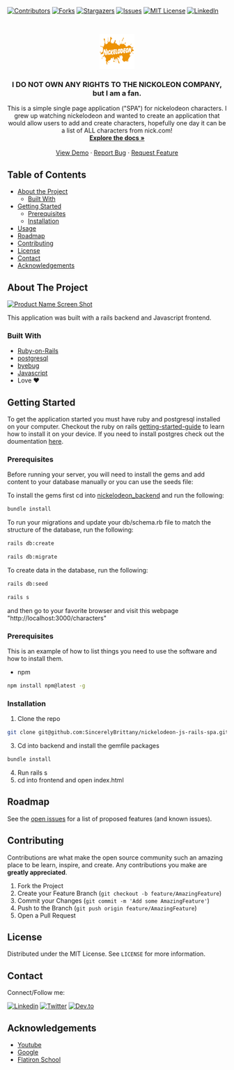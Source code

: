 

<!--
*** Thanks for checking out this README Template. If you have a suggestion that would
*** make this better, please fork the repo and create a pull request or simply open
*** an issue with the tag "enhancement".
*** Thanks again! Now go create something AMAZING! :D
-->





<!-- PROJECT SHIELDS -->
<!--
*** I'm using markdown "reference style" links for readability.
*** Reference links are enclosed in brackets [ ] instead of parentheses ( ).
*** See the bottom of this document for the declaration of the reference variables
*** for contributors-url, forks-url, etc. This is an optional, concise syntax you may use.
*** https://www.markdownguide.org/basic-syntax/#reference-style-links
-->
[![Contributors][contributors-shield]][contributors-url]
[![Forks][forks-shield]][forks-url]
[![Stargazers][stars-shield]][stars-url]
[![Issues][issues-shield]][issues-url]
[![MIT License][license-shield]][license-url]
[![LinkedIn][linkedin-shield]][linkedin-url]



<!-- PROJECT LOGO -->
<br />
<p align="center">
  <a href="https://github.com/SincerelyBrittany/nickelodeon-js-rails-spa/blob/master/nickelodeon_frontend/assets/images/Nickelodeon-old-school-nickelodeon-295359_1024_768.jpg">
    <img src="https://github.com/SincerelyBrittany/nickelodeon-js-rails-spa/blob/master/nickelodeon_frontend/assets/images/Nickelodeon-old-school-nickelodeon-295359_1024_768.jpg" alt="Logo" width="80" height="80">
  </a>

  <h3 align="center">I DO NOT OWN ANY RIGHTS TO THE NICKOLEON COMPANY, but I am a fan.</h3>

  <p align="center">
    This is a simple single page application ("SPA") for nickelodeon characters. I grew up watching nickelodeon and wanted to create an application that would allow users to add and create characters, hopefully one day it can be a list of ALL characters from nick.com!
    <br />
    <a href="https://github.com/othneildrew/Best-README-Template"><strong>Explore the docs »</strong></a>
    <br />
    <br />
    <a href="https://github.com/othneildrew/Best-README-Template">View Demo</a>
    ·
    <a href="https://github.com/SincerelyBrittany/nickelodeon-js-rails-spa/issues">Report Bug</a>
    ·
    <a href="https://github.com/SincerelyBrittany/nickelodeon-js-rails-spa/issues">Request Feature</a>
  </p>
</p>



<!-- TABLE OF CONTENTS -->
## Table of Contents

* [About the Project](#about-the-project)
  * [Built With](#built-with)
* [Getting Started](#getting-started)
  * [Prerequisites](#prerequisites)
  * [Installation](#installation)
* [Usage](#usage)
* [Roadmap](#roadmap)
* [Contributing](#contributing)
* [License](#license)
* [Contact](#contact)
* [Acknowledgements](#acknowledgements)



<!-- ABOUT THE PROJECT -->
## About The Project

[![Product Name Screen Shot][product-screenshot]](https://www.nick.com/)

This application was built with a rails backend and Javascript frontend. 

### Built With
* [Ruby-on-Rails](https://guides.rubyonrails.org/)
* [postgresql](https://www.postgresql.org/)
* [byebug](https://rubygems.org/gems/byebug/versions/9.0.6)
* [Javascript](https://developer.mozilla.org/en-US/docs/Web/JavaScript)
*  Love ❤️


<!-- GETTING STARTED -->
## Getting Started

To get the application started you must have ruby and postgresql installed on your computer. Checkout the ruby on rails [getting-started-guide](https://guides.rubyonrails.org/v5.0/getting_started.html) to learn how to install it on your device. If you need to install postgres check out the doumentation [here](https://www.postgresql.org/about/).

### Prerequisites
Before running your server, you will need to install the gems and add content to your database manually or you can use the seeds file:

To install the gems first cd into <a href="https://github.com/SincerelyBrittany/nickelodeon-js-rails-spa/tree/master/nickelodeon_backend"> nickelodeon_backend</a> and run the following:

```sh
bundle install
```

To run your migrations and update your db/schema.rb file to match the structure of the database, run the following:

```sh
rails db:create
```

```sh
rails db:migrate
```

To create data in the database, run the following:
```sh
rails db:seed
```

```sh
rails s
```
and then go to your favorite browser and visit this webpage "http://localhost:3000/characters" 

### Prerequisites

This is an example of how to list things you need to use the software and how to install them.
* npm
```sh
npm install npm@latest -g
```

### Installation

1. Clone the repo
```sh
git clone git@github.com:SincerelyBrittany/nickelodeon-js-rails-spa.git
```
3. Cd into backend and install the gemfile packages
```sh
bundle install
```
4. Run rails s
5. cd into frontend and open index.html


<!-- USAGE EXAMPLES -->
<!-- ## Usage

Use this space to show useful examples of how a project can be used. Additional screenshots, code examples and demos work well in this space. You may also link to more resources.

_For more examples, please refer to the [Documentation](https://example.com)_

 -->

<!-- ROADMAP -->
## Roadmap

See the [open issues](https://github.com/SincerelyBrittany/nickelodeon-js-rails-spa/issues) for a list of proposed features (and known issues).



<!-- CONTRIBUTING -->
## Contributing

Contributions are what make the open source community such an amazing place to be learn, inspire, and create. Any contributions you make are **greatly appreciated**.

1. Fork the Project
2. Create your Feature Branch (`git checkout -b feature/AmazingFeature`)
3. Commit your Changes (`git commit -m 'Add some AmazingFeature'`)
4. Push to the Branch (`git push origin feature/AmazingFeature`)
5. Open a Pull Request

<!-- LICENSE -->
## License

Distributed under the MIT License. See `LICENSE` for more information.

## Contact
Connect/Follow me:

[![Linkedin][linkedin-shield]][linkedin-url]
[![Twitter][twitter-shield]][twitter-url]
[![Dev.to][dev-to-shield]][dev-to-url]


<!-- ACKNOWLEDGEMENTS -->
## Acknowledgements
* [Youtube](https://youtube.com)
* [Google](https://google.com)
* [Flatiron School](https://flatironschool.com/)


<!-- MARKDOWN LINKS & IMAGES -->
<!-- https://www.markdownguide.org/basic-syntax/#reference-style-links -->
[contributors-shield]: https://img.shields.io/github/contributors/SincerelyBrittany/nickelodeon-js-rails-spa.svg?style=flat-square
[contributors-url]: https://github.com/SincerelyBrittany/nickelodeon-js-rails-spa/graphs/contributors
[forks-shield]: https://img.shields.io/github/forks/SincerelyBrittany/nickelodeon-js-rails-spa.svg?style=flat-square
[forks-url]: https://github.com/SincerelyBrittany/nickelodeon-js-rails-spa/network/members
[stars-shield]: https://img.shields.io/github/stars/SincerelyBrittany/nickelodeon-js-rails-spa.svg?style=flat-square
[stars-url]: https://github.com/SincerelyBrittany/nickelodeon-js-rails-spa/stargazers
[issues-shield]: https://img.shields.io/github/issues/SincerelyBrittany/nickelodeon-js-rails-spa.svg?style=flat-square
[issues-url]: https://github.com/SincerelyBrittany/nickelodeon-js-rails-spa/issues
[license-shield]: https://img.shields.io/github/license/SincerelyBrittany/nickelodeon-js-rails-spa.svg?style=flat-square
[license-url]: https://github.com/SincerelyBrittany/nickelodeon-js-rails-spa/blob/master/LICENSE
[linkedin-shield]: https://img.shields.io/badge/-LinkedIn-black.svg?style=flat-square&logo=linkedin&colorB=555
[linkedin-url]: https://www.linkedin.com/in/sincerelybrittany/
[twitter-shield]:https://img.shields.io/twitter/url?style=social&url=https%3A%2F%2Ftwitter.com%2FSincerelyBrittt
[twitter-url]: https://twitter.com/SincerelyBrittt
[dev-to-url]: https://dev.to/sincerelybrittany
[dev-to-shield]:https://img.shields.io/badge/-Dev.to-black.svg?style=flat-square&logo=dev.to&colorB=555
[product-screenshot]: https://github.com/SincerelyBrittany/nickelodeon-js-rails-spa/blob/master/nickelodeon_frontend/assets/images/Sep-16-2020%2017-22-22.gif